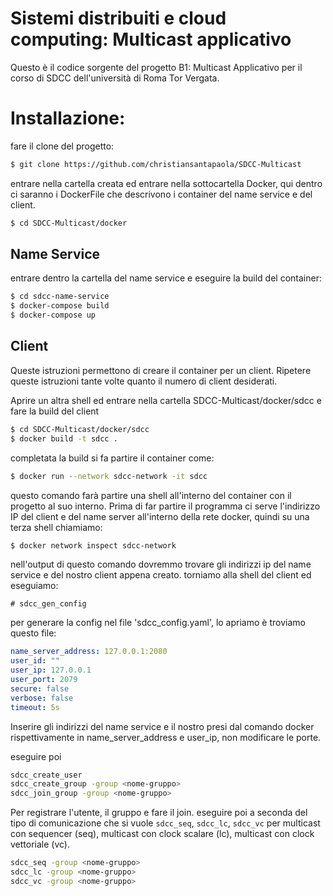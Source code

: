 # Sistemi distribuiti e cloud computing: Multicast applicativo
Questo è il codice sorgente del progetto B1: Multicast Applicativo per il corso
di SDCC dell'università di Roma Tor Vergata.

# Installazione:
fare il clone del progetto:
``` sh
$ git clone https://github.com/christiansantapaola/SDCC-Multicast
```
entrare nella cartella creata ed entrare nella sottocartella Docker, qui dentro
ci saranno i DockerFile che descrivono i container del name service e del client.
``` sh
$ cd SDCC-Multicast/docker
```
## Name Service
entrare dentro la cartella del name service e eseguire la build del container:
``` sh
$ cd sdcc-name-service
$ docker-compose build
$ docker-compose up
```
## Client
Queste istruzioni permettono di creare il container per un client.
Ripetere queste istruzioni tante volte quanto il numero di client desiderati.

Aprire un altra shell ed entrare nella cartella SDCC-Multicast/docker/sdcc e
fare la build del client
``` sh
$ cd SDCC-Multicast/docker/sdcc
$ docker build -t sdcc .
``` 
completata la build si fa partire il container come:
``` sh
$ docker run --network sdcc-network -it sdcc
```
questo comando farà partire una shell all'interno del container con il progetto
al suo interno.
Prima di far partire il programma ci serve l'indirizzo IP del client e del name
server all'interno della rete docker, quindi su una terza shell chiamiamo:
``` sh
$ docker network inspect sdcc-network
```
nell'output di questo comando dovremmo trovare gli indirizzi ip del name service
e del nostro client appena creato.
torniamo alla shell del client ed eseguiamo:
```
# sdcc_gen_config
```
per generare la config nel file 'sdcc_config.yaml', lo apriamo è troviamo questo
file:
``` yaml
name_server_address: 127.0.0.1:2080
user_id: ""
user_ip: 127.0.0.1
user_port: 2079
secure: false
verbose: false
timeout: 5s
```
Inserire gli indirizzi del name service e il nostro presi dal comando docker
rispettivamente in name_server_address e user_ip, non modificare le porte.

eseguire poi
``` sh 
sdcc_create_user
sdcc_create_group -group <nome-gruppo>
sdcc_join_group -group <nome-gruppo>
```
Per registrare l'utente, il gruppo e fare il join.
eseguire poi a seconda del tipo di comunicazione che si vuole `sdcc_seq`,
`sdcc_lc`, `sdcc_vc` per multicast con sequencer (seq), multicast con clock
scalare (lc), multicast con clock vettoriale (vc).
``` sh
sdcc_seq -group <nome-gruppo>
sdcc_lc -group <nome-gruppo>
sdcc_vc -group <nome-gruppo>
```
